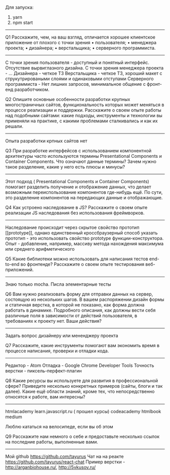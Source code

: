 Для запуска:
1) yarn
2) npm start

---------------------

Q1
Расскажите, чем, на ваш взгляд, отличается хорошее клиентское приложение от
плохого с точки зрения
• пользователя;
• менеджера проекта;
• дизайнера;
• верстальщика;
• серверного программиста.

-------------------

С точки зрения пользователя - доступный и понятный интерфейс. Отсутствие вырвиглазного дизайна.
С точки зрения менеджера проекта - ...
Дизайнера - четкое ТЗ
Верстальщика - четкое ТЗ, хороший макет с струкутрироваными слоями и одинаковыми отступами
Серверного программиста - Нет лишних запросов, минимальное общение с фронт-енд разработчиком.

Q2
Опишите основные особенности разработки крупных многостраничных сайтов,
функциональность которых может меняться в процессе реализации и поддержки.
Расскажите о своем опыте работы над подобными сайтами: какие подходы,
инструменты и технологии вы применяли на практике, с какими проблемами
сталкивались и как их решали.

-------------------------

Опыта разработки крпных сайтов нет

Q3
При разработке интерфейсов с использованием компонентной архитектуры часто
используются термины Presentational Сomponents и Сontainer Сomponents. Что
означают данные термины? Зачем нужно такое разделение, какие у него есть
плюсы и минусы?

----------------------------

Этот подход ( Presentational Сomponents и Сontainer Сomponents) помогает разделить получение и отображение данных, что делает возможным переиспользование компонентов где-нибудь ещё.
По сути, это разделение компонентов на передающих данные и отображающие.

Q4
Как устроено наследование в JS? Расскажите о своем опыте реализации JS наследования
без использования фреймворков.

----------------

Наследование происходит через скрытое свойство прототип [[prototype]], однако единственный кроссбраузерный способ указать прототип - это использовать свойство prototype функции-конструктора.
Опыт - добавление, например, массиву метода нахождения максимума или среднего арифметического

Q5
Какие библиотеки можно использовать для написания тестов end-to-end во
фронтенде? Расскажите о своем опыте тестирования веб-приложений.

-------------

Знаю только mocha. Писла элементарные тесты

Q6
Вам нужно реализовать форму для отправки данных на сервер, состоящую из
нескольких шагов. В вашем распоряжении дизайн формы и статичная верстка, в
которой не показано, как форма должна работать в динамике. Подробного
описания, как должны вести себя различные поля в зависимости от действий
пользователя, в требованиях к проекту нет. Ваши действия?

--------------------------

Задать вопрос дизайнеру или мененджеру проекта

Q7
Расскажите, какие инструменты помогают вам экономить время в процессе
написания, проверки и отладки кода.


------------------------

Редактор - Atom
Отладка - Google Chrome Developer Tools
Точность верстки - пиксель-перфект-плагин


Q8
Какие ресурсы вы используете для развития в профессиональной сфере? Приведите
несколько конкретных примеров (сайты, блоги и так далее).
Какие ещё области знаний, кроме тех, что непосредственно относятся к работе,
вам интересны?

------------------------

htmlacademy
learn.javascript.ru ( прошел курсы)
codeacademy
htmlbook
medium

Люблю кататься на велосипеде, если вы об этом

Q9
Расскажите нам немного о себе и предоставьте несколько ссылок на последние
работы, выполненные вами.

-----------------------

Мой github https://github.com/tayurus
Чат на на реакте https://github.com/tayurus/react-chat
Пример верстки - http://arganbiohouse.ru/, http://5vkusov.ru/
